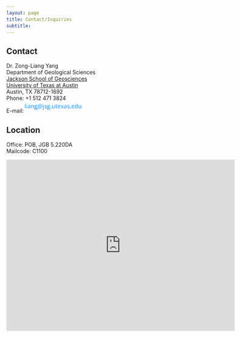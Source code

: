 ```yaml
---
layout: page
title: Contact/Inquiries
subtitle: 
---
```


## Contact

<div class="entry-content">
    <p>Dr. Zong-Liang Yang<br />
    Department of Geological Sciences<br />
    <a href="https://www.jsg.utexas.edu" target="_blank">Jackson School of Geosciences</a><br />
    <a href="https://www.utexas.edu" target="_blank">University of Texas at Austin</a><br />
    Austin, TX 78712-1692<br />
    Phone: +1 512 471 3824<br />
    E-mail:<img src="/img/LiangEmail.png" width="auto" height="30" alt="X"/>    </p>

<!--         <a href="mailto:liang@jsg.utexas.edu">liang@jsg.utexas.edu</a> -->
</div>

## Location
<div class="entry-content">
    <p>Office: POB, JGB 5.220DA<br />
    Mailcode: C1100</p>   
<iframe src="https://www.google.com/maps/embed?pb=!1m18!1m12!1m3!1d3445.2872651586795!2d-97.73829082546855!3d30.28588267480292!2m3!1f0!2f0!3f0!3m2!1i1024!2i768!4f13.1!3m3!1m2!1s0x8644b59b01042263%3A0x9f7cdb06ec35477a!2sJackson%20School%20of%20Geosciences!5e0!3m2!1sen!2sus!4v1718252692205!5m2!1sen!2sus" width="600" height="450" style="border:0;" allowfullscreen="" loading="lazy" referrerpolicy="no-referrer-when-downgrade"></iframe>
    
</div>
